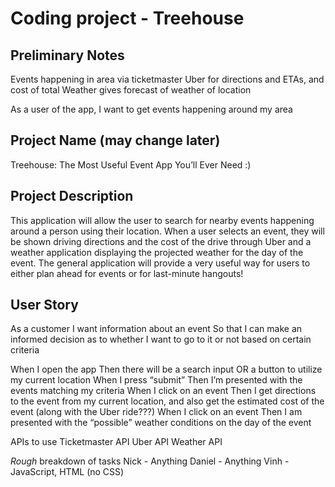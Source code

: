 # Coding project - Treehouse

## Preliminary Notes
Events happening in area via ticketmaster
Uber for directions and ETAs, and cost of total
Weather gives forecast of weather of location

As a user of the app, I want to get events happening around my area

## Project Name (may change later)
Treehouse: The Most Useful Event App You’ll Ever Need :)

## Project Description
This application will allow the user to search for nearby events happening around a person using their location. When a user selects an event, they will be shown driving directions and the cost of the drive through Uber and a weather application displaying the projected weather for the day of the event. The general application will provide a very useful way for users to either plan ahead for events or for last-minute hangouts!

## User Story
As a customer
I want information about an event
So that I can make an informed decision as to whether I want to go to it or not based on certain criteria

When I open the app
Then there will be a search input OR a button to utilize my current location
When I press “submit”
Then I’m presented with the events matching my criteria
When I click on an event
Then I get directions to the event from my current location, and also get the estimated cost of the event (along with the Uber ride???)
When I click on an event
Then I am presented with the “possible” weather conditions on the day of the event

APIs to use
Ticketmaster API
Uber API
Weather API

*Rough* breakdown of tasks
Nick - Anything
Daniel - Anything
Vinh - JavaScript, HTML (no CSS)